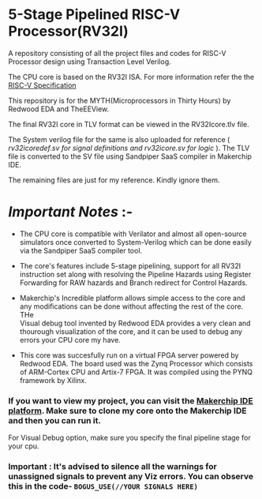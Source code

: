 # 5-Stage Pipelined RISC-V Processor(RV32I)
A repository consisting of all the project files and codes for RISC-V Processor design using Transaction Level Verilog.

The CPU core is based on the RV32I ISA. For more information refer the the [RISC-V Specification](https://github.com/riscv/riscv-isa-manual/releases/download/Ratified-IMAFDQC/riscv-spec-20191213.pdf)

This repository is for the MYTH(Microprocessors in Thirty Hours) by Redwood EDA and TheEEView.

The final RV32I core in TLV format can be viewed in the RV32Icore.tlv file.

The System verilog file for the same is also uploaded for reference ( _rv32icoredef.sv for signal definitions and rv32icore.sv for logic_ ). The TLV file is converted to the SV file using Sandpiper SaaS compiler in Makerchip IDE.

The remaining files are just for my reference. Kindly ignore them.

# _Important Notes_ :-
* The CPU core is compatible with Verilator and almost all open-source simulators once converted to System-Verilog which can be done easily via the              Sandpiper SaaS compiler tool.
- The core's features include 5-stage pipelining, support for all RV32I instruction set along with resolving the Pipeline Hazards using Register   
            Forwarding for RAW hazards and Branch redirect for Control Hazards.
+ Makerchip's Incredible platform allows simple access to the core and any modifications can be done without affecting the rest of the core. THe   
            Visual debug tool invented by Redwood EDA provides a very clean and thourough visualization of the core, and it can be used to debug any errors 
            your CPU core my have.
 * This core was succesfully run on a virtual FPGA server powered by Redwood EDA. The board used was the Zynq Processor which consists of ARM-Cortex 
            CPU and Artix-7 FPGA. It was compiled using the PYNQ framework by Xilinx. 

### If you want to view my project, you can visit  the [Makerchip IDE platform](https://www.makerchip.com). Make sure to clone my core onto the Makerchip IDE and then you can run it.

For Visual Debug  option, make sure you specify the final pipeline stage for your cpu.

### Important : It's advised to silence all the warnings for unassigned signals to prevent any Viz errors. You can observe this in the code- `BOGUS_USE(//YOUR SIGNALS HERE)`

